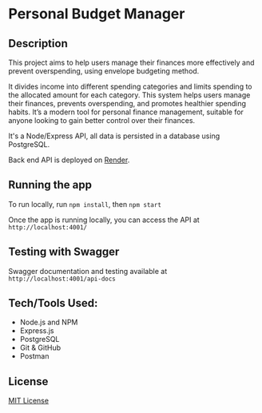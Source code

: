 # Personal Budget Manager

## Description

This project aims to help users manage their finances more effectively and prevent overspending, using envelope budgeting method.

It divides income into different spending categories and limits spending to the allocated amount for each category. This system helps users manage their finances, prevents overspending, and promotes healthier spending habits. It’s a modern tool for personal finance management, suitable for anyone looking to gain better control over their finances.

It's a Node/Express API, all data is persisted in a database using PostgreSQL.

Back end API is deployed on [Render](https://personal-budget-portfolio-project.onrender.com/).
## Running the app
To run locally, run `npm install`, then `npm start`

Once the app is running locally, you can access the API at `http://localhost:4001/`

## Testing with Swagger
Swagger documentation and testing available at `http://localhost:4001/api-docs`

## Tech/Tools Used:
- Node.js and NPM
- Express.js
- PostgreSQL
- Git & GitHub
- Postman

## License
[MIT License](LICENSE.txt)
